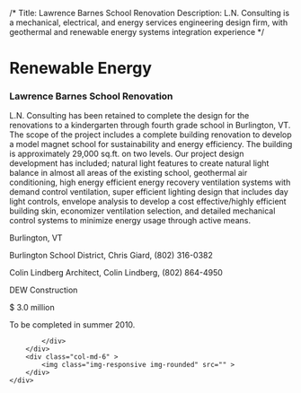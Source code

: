 /*
Title: Lawrence Barnes School Renovation
Description: L.N. Consulting is a mechanical, electrical, and energy services engineering design firm, with geothermal and renewable energy systems integration experience
*/

# Renewable Energy

<div>
	<div class="row">
		<div class="col-md-6" >
			<div class="well" >
				<h3>Lawrence Barnes School Renovation</h3>
				<p>
   
   L.N. Consulting has been retained to complete the design for the renovations to a kindergarten through fourth grade school in Burlington, VT.  The scope of the project includes a complete building renovation to develop a model magnet school for sustainability and energy efficiency.  The building is approximately 29,000 sq.ft. on two levels.  Our project design development has included; natural light features to create natural light balance in almost all areas of the existing school, geothermal air conditioning, high energy efficient energy recovery ventilation systems with demand control ventilation, super efficient lighting design that includes day light controls, envelope analysis to develop a cost effective/highly efficient building skin, economizer ventilation selection, and detailed mechanical control systems to minimize energy usage through active means.
</p>
				<p>Burlington, VT</p>
				<p>Burlington School District, Chris Giard, (802) 316-0382</p>
				<p>Colin Lindberg Architect, Colin Lindberg, (802) 864-4950</p>
				<p>DEW Construction</p>
				<p>$ 3.0 million</p>
				<p>To be completed in summer 2010.</p>
				<p></p>
				
			</div>
		</div>
		<div class="col-md-6" >
			<img class="img-responsive img-rounded" src="" >
		</div>
	</div>
</div>